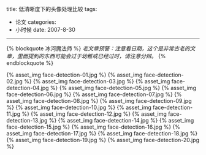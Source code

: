 title: 低清晰度下的头像处理比较
tags:
- 论文
categories:
- 小时候
date: 2007-8-30
---

{% blockquote 冰河魔法师 %}
*老文章预警：注意看日期，这个是非常古老的文章，里面提到的东西可能会过于幼稚或已经过时，请注意分辨。*
{% endblockquote %}

{% asset_img face-detection-01.jpg %}
{% asset_img face-detection-02.jpg %}
{% asset_img face-detection-03.jpg %}
{% asset_img face-detection-04.jpg %}
{% asset_img face-detection-05.jpg %}
{% asset_img face-detection-06.jpg %}
{% asset_img face-detection-07.jpg %}
{% asset_img face-detection-08.jpg %}
{% asset_img face-detection-09.jpg %}
{% asset_img face-detection-10.jpg %}
{% asset_img face-detection-11.jpg %}
{% asset_img face-detection-12.jpg %}
{% asset_img face-detection-13.jpg %}
{% asset_img face-detection-14.jpg %}
{% asset_img face-detection-15.jpg %}
{% asset_img face-detection-16.jpg %}
{% asset_img face-detection-17.jpg %}
{% asset_img face-detection-18.jpg %}
{% asset_img face-detection-19.jpg %}
{% asset_img face-detection-20.jpg %}
